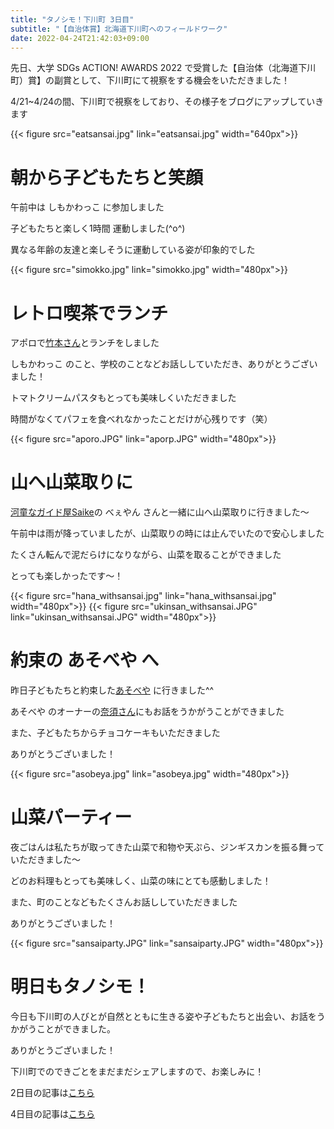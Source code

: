 ```yaml
---
title: "タノシモ！下川町 3日目"
subtitle: "【自治体賞】北海道下川町へのフィールドワーク"
date: 2022-04-24T21:42:03+09:00
---
```

先日、大学 SDGs ACTION! AWARDS 2022 で受賞した【自治体（北海道下川町）賞】の副賞として、下川町にて視察をする機会をいただきました！

4/21~4/24の間、下川町で視察をしており、その様子をブログにアップしていきます
<!--more-->
{{< figure src="eatsansai.jpg" link="eatsansai.jpg" width="640px">}}

# 朝から子どもたちと笑顔
午前中は しもかわっこ に参加しました

子どもたちと楽しく1時間 運動しました(^o^)

異なる年齢の友達と楽しそうに運動している姿が印象的でした

{{< figure src="simokko.jpg" link="simokko.jpg" width="480px">}}

# レトロ喫茶でランチ
アポロで[竹本さん](https://shimokawa-town.note.jp/n/n0be88dfa958d)とランチをしました

しもかわっこ のこと、学校のことなどお話ししていただき、ありがとうございました！

トマトクリームパスタもとっても美味しくいただきました

時間がなくてパフェを食べれなかったことだけが心残りです（笑）

{{< figure src="aporo.JPG" link="aporp.JPG" width="480px">}}

# 山へ山菜取りに
[河童なガイド屋Saike](https://www.youtube.com/channel/UChXMOurADnRd-DrgvP1FMig?app=desktop)の べぇやん さんと一緒に山へ山菜取りに行きました〜

午前中は雨が降っていましたが、山菜取りの時には止んでいたので安心しました

たくさん転んで泥だらけになりながら、山菜を取ることができました

とっても楽しかったです〜！

{{< figure src="hana_withsansai.jpg" link="hana_withsansai.jpg" width="480px">}}
{{< figure src="ukinsan_withsansai.JPG" link="ukinsan_withsansai.JPG" width="480px">}}

# 約束の あそべや へ
昨日子どもたちと約束した[あそべや](https://slowbiyori.com/article-asobeya/) に行きました^^

あそべや のオーナーの[奈須さん](https://motokurashi.com/hokkaido-shimokawacho-nasukenichirou/20170306)にもお話をうかがうことができました

また、子どもたちからチョコケーキもいただきました

ありがとうございました！

{{< figure src="asobeya.jpg" link="asobeya.jpg" width="480px">}}

# 山菜パーティー
夜ごはんは私たちが取ってきた山菜で和物や天ぷら、ジンギスカンを振る舞っていただきました〜

どのお料理もとっても美味しく、山菜の味にとても感動しました！

また、町のことなどもたくさんお話ししていただきました

ありがとうございました！

{{< figure src="sansaiparty.JPG" link="sansaiparty.JPG" width="480px">}}

# 明日もタノシモ！
今日も下川町の人びとが自然とともに生きる姿や子どもたちと出会い、お話をうかがうことができました。

ありがとうございました！

下川町でのできごとをまだまだシェアしますので、お楽しみに！

2日目の記事は[こちら](https://asagao.48ers.jp/posts/2022/04220/)

4日目の記事は[こちら](https://asagao.48ers.jp/posts/2022/04240/)